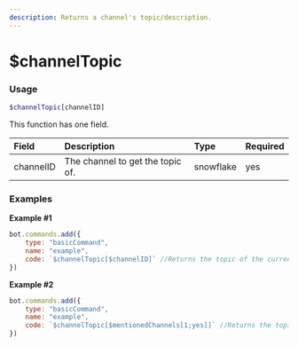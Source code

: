 ```yaml
---
description: Returns a channel's topic/description.
---
```

# $channelTopic
### Usage
```php
$channelTopic[channelID]
```

This function has one field.

| Field | Description | Type | Required
| :---- | :---- | :---- | :-----
| channelID | The channel to get the topic of. | snowflake | yes

### Examples
**Example #1**
```javascript
bot.commands.add({
    type: "basicCommand",
    name: "example",
    code: `$channelTopic[$channelID]` //Returns the topic of the current channel
})
```

**Example #2**
```javascript
bot.commands.add({
    type: "basicCommand",
    name: "example",
    code: `$channelTopic[$mentionedChannels[1;yes]]` //Returns the topic of the mentioned channel
})
```